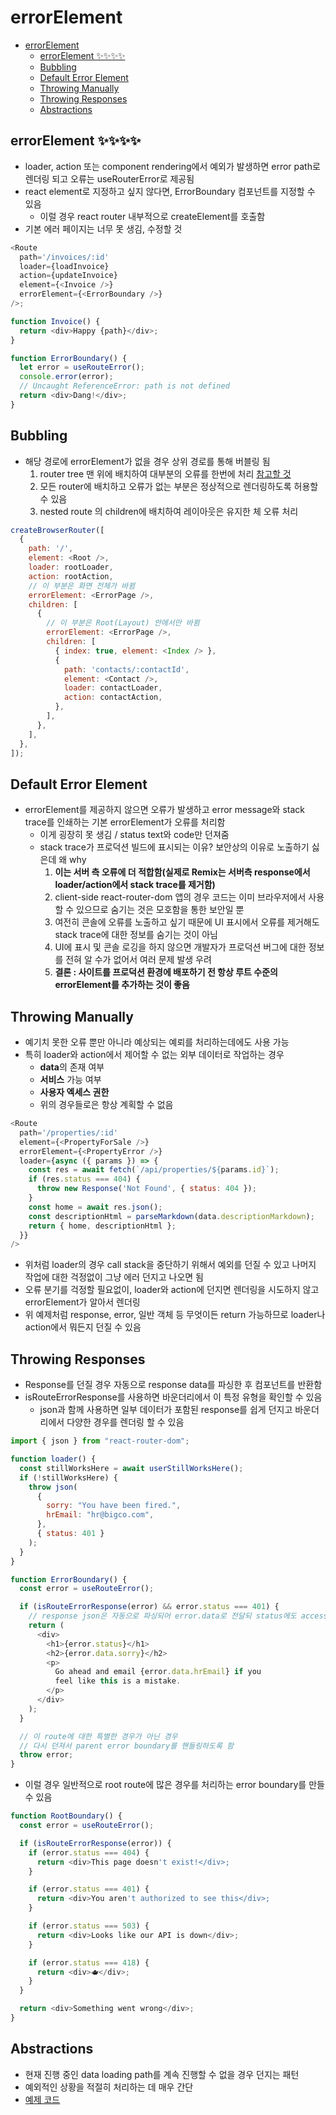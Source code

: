 # errorElement

- [errorElement](#errorelement)
  - [errorElement ✨✨✨✨](#errorelement-)
  - [Bubbling](#bubbling)
  - [Default Error Element](#default-error-element)
  - [Throwing Manually](#throwing-manually)
  - [Throwing Responses](#throwing-responses)
  - [Abstractions](#abstractions)

## errorElement ✨✨✨✨

- loader, action 또는 component rendering에서 예외가 발생하면 error path로 렌더링 되고 오류는 useRouterError로 제공됨
- react element로 지정하고 싶지 않다면, ErrorBoundary 컴포넌트를 지정할 수 있음
  - 이럴 경우 react router 내부적으로 createElement를 호출함
- 기본 에러 페이지는 너무 못 생김, 수정할 것

```javascript
<Route
  path='/invoices/:id'
  loader={loadInvoice}
  action={updateInvoice}
  element={<Invoice />}
  errorElement={<ErrorBoundary />}
/>;

function Invoice() {
  return <div>Happy {path}</div>;
}

function ErrorBoundary() {
  let error = useRouteError();
  console.error(error);
  // Uncaught ReferenceError: path is not defined
  return <div>Dang!</div>;
}
```

## Bubbling

- 해당 경로에 errorElement가 없을 경우 상위 경로를 통해 버블링 됨
  1. router tree 맨 위에 배치하여 대부분의 오류를 한번에 처리 [참고할 것](#default-error-element)
  2. 모든 router에 배치하고 오류가 없는 부분은 정상적으로 렌더링하도록 허용할 수 있음
  3. nested route 의 children에 배치하여 레이아웃은 유지한 체 오류 처리

```javascript
createBrowserRouter([
  {
    path: '/',
    element: <Root />,
    loader: rootLoader,
    action: rootAction,
    // 이 부분은 화면 전체가 바뀜
    errorElement: <ErrorPage />,
    children: [
      {
        // 이 부분은 Root(Layout) 안에서만 바뀜
        errorElement: <ErrorPage />,
        children: [
          { index: true, element: <Index /> },
          {
            path: 'contacts/:contactId',
            element: <Contact />,
            loader: contactLoader,
            action: contactAction,
          },
        ],
      },
    ],
  },
]);
```

## Default Error Element

- errorElement를 제공하지 않으면 오류가 발생하고 error message와 stack trace를 인쇄하는 기본 errorElement가 오류를 처리함
  - 이게 굉장히 못 생김 / status text와 code만 던져줌
  - stack trace가 프로덕션 빌드에 표시되는 이유? 보안상의 이유로 노출하기 싫은데 왜 why
    1. **이는 서버 측 오류에 더 적합함(실제로 Remix는 서버측 response에서 loader/action에서 stack trace를 제거함)**
    2. client-side react-router-dom 앱의 경우 코드는 이미 브라우저에서 사용할 수 있으므로 숨기는 것은 모호함을 통한 보안일 뿐
    3. 여전히 콘솔에 오류를 노출하고 싶기 때문에 UI 표시에서 오류를 제거해도 stack trace에 대한 정보를 숨기는 것이 아님
    4. UI에 표시 및 콘솔 로깅을 하지 않으면 개발자가 프로덕션 버그에 대한 정보를 전혀 알 수가 없어서 여러 문제 발생 우려
    5. **결론 : 사이트를 프로덕션 환경에 배포하기 전 항상 루트 수준의 errorElement를 추가하는 것이 좋음**

## Throwing Manually

- 예기치 못한 오류 뿐만 아니라 예상되는 예뢰를 처리하는데에도 사용 가능
- 특히 loader와 action에서 제어할 수 없는 외부 데이터로 작업하는 경우
  - **data**의 존재 여부
  - **서비스** 가능 여부
  - **사용자 엑세스 권한**
  - 위의 경우들로은 항상 계획할 수 없음

```javascript
<Route
  path='/properties/:id'
  element={<PropertyForSale />}
  errorElement={<PropertyError />}
  loader={async ({ params }) => {
    const res = await fetch(`/api/properties/${params.id}`);
    if (res.status === 404) {
      throw new Response('Not Found', { status: 404 });
    }
    const home = await res.json();
    const descriptionHtml = parseMarkdown(data.descriptionMarkdown);
    return { home, descriptionHtml };
  }}
/>
```

- 위처럼 loader의 경우 call stack을 중단하기 위해서 예외를 던질 수 있고 나머지 작업에 대한 걱정없이 그냥 에러 던지고 나오면 됨
- 오류 분기를 걱정할 필요없이, loader와 action에 던지면 렌더링을 시도하지 않고 errorElement가 알아서 렌더링
- 위 예제처럼 response, error, 일반 객체 등 무엇이든 return 가능하므로 loader나 action에서 뭐든지 던질 수 있음

## Throwing Responses

- Response를 던질 경우 자동으로 response data를 파싱한 후 컴포넌트를 반환함
- isRouteErrorResponse를 사용하면 바운더리에서 이 특정 유형을 확인할 수 있음
  - json과 함께 사용하면 일부 데이터가 포함된 response를 쉽게 던지고 바운더리에서 다양한 경우를 렌더링 할 수 있음

```javascript
import { json } from "react-router-dom";

function loader() {
  const stillWorksHere = await userStillWorksHere();
  if (!stillWorksHere) {
    throw json(
      {
        sorry: "You have been fired.",
        hrEmail: "hr@bigco.com",
      },
      { status: 401 }
    );
  }
}

function ErrorBoundary() {
  const error = useRouteError();

  if (isRouteErrorResponse(error) && error.status === 401) {
    // response json은 자동으로 파싱되어 error.data로 전달되 status에도 access 가능
    return (
      <div>
        <h1>{error.status}</h1>
        <h2>{error.data.sorry}</h2>
        <p>
          Go ahead and email {error.data.hrEmail} if you
          feel like this is a mistake.
        </p>
      </div>
    );
  }

  // 이 route에 대한 특별한 경우가 아닌 경우
  // 다시 던져서 parent error boundary를 핸들링하도록 함
  throw error;
}
```

- 이럴 경우 일반적으로 root route에 많은 경우를 처리하는 error boundary를 만들 수 있음

```javascript
function RootBoundary() {
  const error = useRouteError();

  if (isRouteErrorResponse(error)) {
    if (error.status === 404) {
      return <div>This page doesn't exist!</div>;
    }

    if (error.status === 401) {
      return <div>You aren't authorized to see this</div>;
    }

    if (error.status === 503) {
      return <div>Looks like our API is down</div>;
    }

    if (error.status === 418) {
      return <div>🫖</div>;
    }
  }

  return <div>Something went wrong</div>;
}
```

## Abstractions

- 현재 진행 중인 data loading path를 계속 진행할 수 없을 경우 던지는 패턴
- 예외적인 상황을 적절히 처리하는 데 매우 간단
- [예제 코드](https://reactrouter.com/en/main/route/error-element#abstractions)
